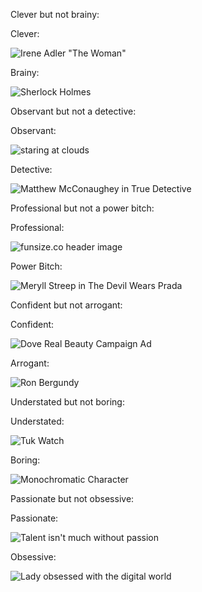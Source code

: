 Clever but not brainy: 

Clever:

![Irene Adler "The Woman"](http://33.media.tumblr.com/bb26376de027a6e359415cbb721731a8/tumblr_inline_n1rmk2Vh8U1qgp297.gif "Clever")

Brainy:

![Sherlock Holmes](http://41.media.tumblr.com/e6222c3c7eb84f2ffb8a456f4f40a50b/tumblr_nqe4y8PgCq1uz8ve7o1_500.png "Brainy")

Observant but not a detective:

Observant:

![staring at clouds](http://api.ning.com/files/kV4MbYiv7oSzywufkTuZc1TtowkaRhob6xU6wGnAMegMAzg4zkVWBrLGvDQqL2S2fZ9jclu-K8UR631LRU51Ohsv6WPSF5SM/1082086708.jpeg "observant")

Detective:

![Matthew McConaughey in True Detective](http://www.wired.com/images_blogs/underwire/2014/02/Matthew-McConaughey.jpg "detective")

Professional but not a power bitch:

Professional:

![funsize.co header image](http://flatinspire.com/wp-content/uploads/2015/01/funsize.jpg "professional")

Power Bitch:

![Meryll Streep in The Devil Wears Prada](http://s3-us-west-2.amazonaws.com/media.ventichic.com/wp-content/uploads/power-bitch.png "power bitch")


Confident but not arrogant:

Confident:

![Dove Real Beauty Campaign Ad](https://chippersengl.files.wordpress.com/2013/09/dove.jpg "confident")

Arrogant:

![Ron Bergundy](http://www.reclaimingthemind.org/blog/wp-content/uploads/2013/07/Burgundy-bigdeal.jpg "arrogant")


Understated but not boring:

Understated:

![Tuk Watch](https://scontent-dfw1-1.xx.fbcdn.net/hphotos-xpa1/t31.0-8/11999759_1502598110040174_7181457556510920509_o.jpg "understated")

Boring:

![Monochromatic Character](http://i.ytimg.com/vi/xDs-gkZw5uo/hqdefault.jpg "boring")

Passionate but not obsessive:

Passionate:

![Talent isn't much without passion](https://d13yacurqjgara.cloudfront.net/users/1844/screenshots/24866/shot_1275836084.png  "passionate")


Obsessive: 

![Lady obsessed with the digital world](https://d13yacurqjgara.cloudfront.net/users/230202/screenshots/1365743/screen_shot_2014-01-04_at_10.46.19_am.png "obsessive")






